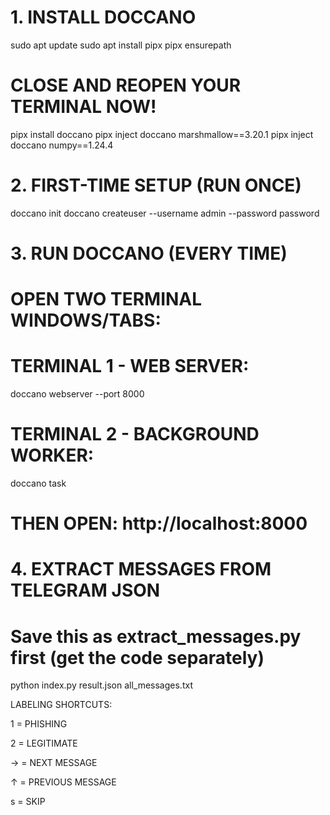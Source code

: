 # 1. INSTALL DOCCANO
sudo apt update
sudo apt install pipx
pipx ensurepath
# CLOSE AND REOPEN YOUR TERMINAL NOW!
pipx install doccano
pipx inject doccano marshmallow==3.20.1
pipx inject doccano numpy==1.24.4

# 2. FIRST-TIME SETUP (RUN ONCE)
doccano init
doccano createuser --username admin --password password

# 3. RUN DOCCANO (EVERY TIME)
# OPEN TWO TERMINAL WINDOWS/TABS:

# TERMINAL 1 - WEB SERVER:
doccano webserver --port 8000

# TERMINAL 2 - BACKGROUND WORKER:
doccano task

# THEN OPEN: http://localhost:8000

# 4. EXTRACT MESSAGES FROM TELEGRAM JSON
# Save this as extract_messages.py first (get the code separately)
python index.py result.json all_messages.txt


LABELING SHORTCUTS:

1 = PHISHING

2 = LEGITIMATE

→ = NEXT MESSAGE

↑ = PREVIOUS MESSAGE

s = SKIP


